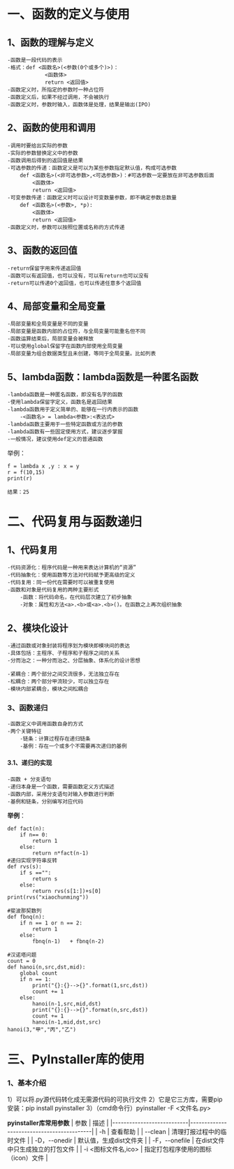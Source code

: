 # 一、函数的定义与使用
## 1、函数的理解与定义
    -函数是一段代码的表示
    -格式：def <函数名>(<参数(0个或多个)>)：
                <函数体>
                return <返回值>
    -函数定义时，所指定的参数时一种占位符
    -函数定义后，如果不经过调用，不会被执行
    -函数定义时，参数时输入，函数体是处理，结果是输出(IPO)

## 2、函数的使用和调用
    -调用时要给出实际的参数
    -实际的参数替换定义中的参数
    -函数调用后得到的返回值是结果
    -可选参数的传递：函数定义是可以为某些参数指定默认值，构成可选参数
        def <函数名>(<非可选参数>,<可选参数>)：#可选参数一定要放在非可选参数后面
            <函数体>
            return <返回值>
    -可变参数传递：函数定义时可以设计可变数量参数，即不确定参数总数量
        def <函数名>(<参数>, *p):
            <函数体>
            return <返回值>
    -函数定义时，参数可以按照位置或名称的方式传递

## 3、函数的返回值
    -return保留字用来传递返回值
    -函数可以有返回值，也可以没有，可以有return也可以没有
    -return可以传递0个返回值，也可以传递任意多个返回值

## 4、局部变量和全局变量
    -局部变量和全局变量是不同的变量
    -局部变量是函数内部的占位符，与全局变量可能重名但不同
    -函数运算结束后，局部变量会被释放
    -可以使用global保留字在函数内部使用全局变量
    -局部变量为组合数据类型且未创建，等同于全局变量。比如列表

## 5、lambda函数：lambda函数是一种匿名函数
    -lambda函数是一种匿名函数，即没有名字的函数
    -使用lambda保留字定义，函数名是返回结果
    -lambda函数用于定义简单的、能够在一行内表示的函数
        -<函数名> = lambda<参数>:<表达式>
    -lambda函数主要用于一些特定函数或方法的参数
    -lambda函数有一些固定使用方式，建议逐步掌握
    -一般情况，建议使用def定义的普通函数
举例：    
```
f = lambda x ,y : x = y
r = f(10,15)
print(r)

结果：25

```



# 二、代码复用与函数递归

## 1、代码复用
    -代码资源化：程序代码是一种用来表达计算机的“资源”
    -代码抽象化：使用函数等方法对代码赋予更高级的定义
    -代码复用：同一份代在需要时可以被重复使用
    -函数和对象是代码复用的两种主要形式
        -函数：将代码命名，在代码层次建立了初步抽象
        -对象：属性和方法<a>.<b>或<a>.<b>()。在函数之上再次组织抽象
    
## 2、模块化设计
    -通过函数或对象封装将程序划为模块即模块间的表达
    -具体包括：主程序、子程序和子程序之间的关系
    -分而治之：一种分而治之、分层抽象、体系化的设计思想

    -紧耦合：两个部分之间交流很多，无法独立存在
    -松耦合：两个部分甲流较少，可以独立存在
    -模块内部紧耦合，模块之间松耦合

### 3、函数递归
    -函数定义中调用函数自身的方式
    -两个关键特征
        -链条：计算过程存在递归链条
        -基例：存在一个或多个不需要再次递归的基例

#### 3.1、递归的实现
    -函数 + 分支语句
    -递归本身是一个函数，需要函数定义方式描述
    -函数内部，采用分支语句对输入参数进行判断
    -基例和链条，分别编写对应代码
**举例**：
```
def fact(n):
    if n== 0:
        return 1
    else:
        return n*fact(n-1)
#递归实现字符串反转
def rvs(s):
    if s =="":
        return s
    else:
        return rvs(s[1:])+s[0]  
print(rvs("xiaochunming"))

#斐波那契数列
def fbnq(n):
    if n == 1 or n == 2:
        return 1
    else:
        fbnq(n-1)   + fbnq(n-2)

#汉诺塔问题
count = 0
def hanoi(n,src,dst,mid):
    global count
    if n == 1:
        print("{}:{}-->{}".format(1,src,dst))
        count += 1
    else:
        hanoi(n-1,src,mid,dst)
        print("{}:{}-->{}".format(n,src,dst))
        count += 1
        hanoi(n-1,mid,dst,src)
hanoi(3,"甲","丙","乙")
```
# 三、PyInstaller库的使用

### 1、基本介绍
1）可以将.py源代码转化成无需源代码的可执行文件
2）它是它三方库，需要pip安装：pip install pyinstaller
3）（cmd命令行）pyinstaller -F <文件名.py>

**pyinstaller库常用参数**
|       参数                |           描述                            |
|---------------------------|-------------------------------------------|
|       -h                  |       查看帮助                            |
|       --clean             |       清理打报过程中的临时文件            |
|       -D，--onedir        |       默认值，生成dist文件夹              |
|       -F，--onefile       |       在dist文件中只生成独立的打包文件    |
|       -i <图标文件名,ico> |       指定打包程序使用的图标（icon）文件  |
